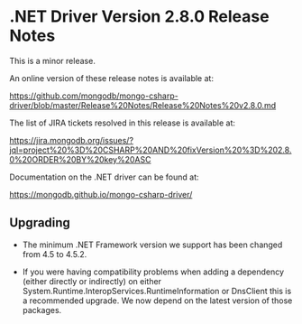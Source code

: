 # .NET Driver Version 2.8.0 Release Notes

This is a minor release.

An online version of these release notes is available at:

<https://github.com/mongodb/mongo-csharp-driver/blob/master/Release%20Notes/Release%20Notes%20v2.8.0.md>

The list of JIRA tickets resolved in this release is available at:

<https://jira.mongodb.org/issues/?jql=project%20%3D%20CSHARP%20AND%20fixVersion%20%3D%202.8.0%20ORDER%20BY%20key%20ASC>

Documentation on the .NET driver can be found at:

<https://mongodb.github.io/mongo-csharp-driver/>

## Upgrading

* The minimum .NET Framework version we support has been changed from 4.5 to 4.5.2.

* If you were having compatibility problems when adding a dependency (either directly or indirectly) on either
System.Runtime.InteropServices.RuntimeInformation or DnsClient this is a recommended upgrade. We now depend
on the latest version of those packages.
